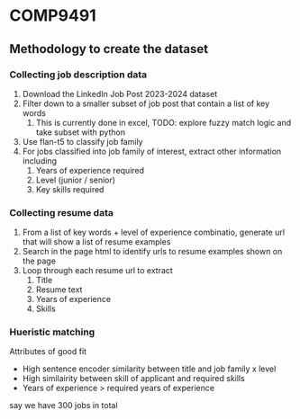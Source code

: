 # COMP9491

## Methodology to create the dataset 

### Collecting job description data 

1. Download the LinkedIn Job Post 2023-2024 dataset 
2. Filter down to a smaller subset of job post that contain a list of key words 
    1. This is currently done in excel, TODO: explore fuzzy match logic and take subset with python 
3. Use flan-t5 to classify job family 
4. For jobs classified into job family of interest, extract other information including 
    1. Years of experience required 
    2. Level (junior / senior)
    3. Key skills required 

### Collecting resume data

1. From a list of key words + level of experience combinatio, generate url that will show a list of resume examples 
2. Search in the page html to identify urls to resume examples shown on the page 
3. Loop through each resume url to extract 
    1. Title 
    2. Resume text 
    3. Years of experience
    4. Skills 

### Hueristic matching

Attributes of good fit 
- High sentence encoder similarity between title and job family x level 
- High similairity between skill of applicant and required skills 
- Years of experience > required years of experience 

say we have 300 jobs in total 
